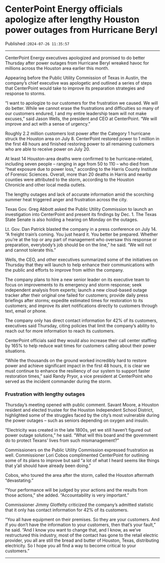 # CenterPoint Energy officials apologize after lengthy Houston power outages from Hurricane Beryl

Published :`2024-07-26 11:35:57`

---

CenterPoint Energy executives apologized and promised to do better Thursday after power outages from Hurricane Beryl wreaked havoc for millions across the Houston area earlier this month.

Appearing before the Public Utility Commission of Texas in Austin, the company’s chief executive was apologetic and outlined a series of steps that CenterPoint would take to improve its preparation strategies and response to storms.

“I want to apologize to our customers for the frustration we caused. We will do better. While we cannot erase the frustrations and difficulties so many of our customers endured, I and my entire leadership team will not make excuses,” said Jason Wells, the president and CEO at CenterPoint. “We will improve and act with a sense of urgency.”

Roughly 2.2 million customers lost power after the Category 1 hurricane struck the Houston area on July 8. CenterPoint restored power to 1 million in the first 48 hours and finished restoring power to all remaining customers who are able to receive power on July 20.

At least 14 Houston-area deaths were confirmed to be hurricane-related, including seven people – ranging in age from 50 to 110 – who died from “heat exposure due to power loss,” according to the Harris County Institute of Forensic Sciences. Overall, more than 20 deaths in Harris and nearby counties were attributed to the storm, according to the Houston Chronicle and other local media outlets.

The lengthy outages and lack of accurate information amid the scorching summer heat triggered anger and frustration across the city.

Texas Gov. Greg Abbott asked the Public Utility Commission to launch an investigation into CenterPoint and present its findings by Dec. 1. The Texas State Senate is also holding a hearing on Monday on the outages.

Lt. Gov. Dan Patrick blasted the company in a press conference on July 14. “A freight train’s coming. You just heard it. You better be prepared. Whether you’re at the top or any part of management who oversaw this response or preparation, everybody’s job should be on the line,” he said. “We will not and cannot tolerate this.”

Wells, the CEO, and other executives summarized some of the initiatives on Thursday that they will launch to help enhance their communications with the public and efforts to improve from within the company.

The company plans to hire a new senior leader on its executive team to focus on improvements to its emergency and storm response; seek independent analysis from experts; launch a new cloud-based outage tracker after their original one failed for customers; provide daily press briefings after storms; expedite estimated times for restoration to its customers; and improve its alert notifications directly to customers through text, email or phone.

The company only has direct contact information for 42% of its customers, executives said Thursday, citing policies that limit the company’s ability to reach out for more information to reach its customers.

CenterPoint officials said they would also increase their call center staffing by 165% to help reduce wait times for customers calling about their power situations.

“While the thousands on the ground worked incredibly hard to restore power and achieve significant impact in the first 48 hours, it is clear we must continue to enhance the resiliency of our system to support faster restoration times,” said Randy Pryor, a vice president at CenterPoint who served as the incident commander during the storm.

### Frustration with lengthy outages

Thursday’s meeting opened with public comment. Savant Moore, a Houston resident and elected trustee for the Houston Independent School District, highlighted some of the struggles faced by the city’s most vulnerable during the power outages – such as seniors depending on oxygen and insulin.

“Electricity was created in the late 1800s, yet we still haven’t figured out power outage solutions,” he said. “What will this board and the government do to protect Texans’ lives from such mismanagement?”

Commissioners on the Public Utility Commission expressed frustration as well. Commissioner Lori Cobos complimented CenterPoint for outlining some of its plans to improve but said “a lot of what I heard seems like things that y’all should have already been doing.”

Cobos, who toured the area after the storm, called the Houston aftermath “devastating.”

“Your performance will be judged by your actions and the results from those actions,” she added. “Accountability is very important.”

Commissioner Jimmy Glotfelty criticized the company’s admitted statistic that it only has contact information for 42% of its customers.

“You all have equipment on their premises. So they are your customers. And if you don’t have the information to your customers, then that’s your fault,” he said. “And I know you want to change that, and I know, as we’ve restructured this industry, most of the contact has gone to the retail electric provider, you all are still the bread and butter of Houston, Texas, distributing electricity. So I hope you all find a way to become critical to your customers.”

---

